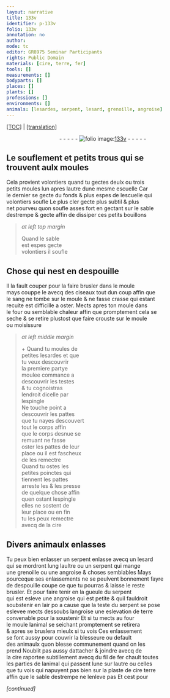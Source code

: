 ```yaml
---
layout: narrative
title: 133v
identifier: p-133v
folio: 133v
annotation: no
author:
mode: tc
editor: GR8975 Seminar Participants
rights: Public Domain
materials: [cire, terre, fer]
tools: []
measurements: []
bodyparts: []
places: []
plants: []
professions: []
environments: []
animals: [lesardes, serpent, lesard, grenoille, angroise]
---
```


<p><a href="{{ site.baseurl }}/diplomatic/">[TOC]</a> | <a href="{{ site.baseurl }}/texts/p-133v_tl/" target="_blank">[translation]</a></p><div class="folio" align="center">- - - - - <a href="http://gallica.bnf.fr/ark:/12148/btv1b10500001g/f272.image" target="_blank"><img src="https://cu-mkp.github.io/2017-workshop-edition/assets/photo-icon.png" alt="folio image: " style="display:inline-block; margin-bottom:-3px;"/>133v</a> - - - - - </div>  
  

##  Le souflement et petits trous qui se<br/> trouvent aulx moules

 
 Cela provient volontiers quand tu gectes deulx ou trois<br/> petits moules lun apres lautre dune mesme escuelle Car<br/> le dernier se gecte du fonds & plus espes de lescuelle qui<br/> volontiers soufle Le plus cler gecte plus subtil & plus<br/> net pourveu quon soufle asses fort en gectant sur le sable<br/> destrempe & gecte affin de dissiper ces petits bouillons
 
> *at left top margin*
> 
> 
>   Quand le sable<br/> est espes gecte<br/> volontiers il soufle
 
 
  

## Chose qui nest en despouille

 
 Il la fault couper pour la faire brusler dans le moule<br/> mays couppe le avecq des ciseaux tout dun coup affin que<br/> le sang ne tombe sur le moule & ne fasse crasse qui estant<br/> recuite est difficille a oster. Mects apres ton moule dans<br/> le four ou semblable chaleur affin que promptement cela se<br/> seche & se retire plustost que faire crouste sur le moule<br/> ou moisissure
 
> *at left middle margin*
> 
> 
>   \+ Quand tu moules de<br/> petites <span class="al">lesardes</span> et que<br/> tu veux descouvrir<br/> la premiere partye<br/> moulee commance a<br/> descouvrir les testes<br/> & tu cognoistras<br/> lendroit dicelle par<br/> lespingle<br/> Ne touche point a<br/> descouvrir les pattes<br/> que tu nayes descouvert<br/> tout le corps affin<br/> que le corps desnue se<br/> remuant ne fasse<br/> oster les pattes de leur<br/> place ou il est fascheux<br/> de les remectre<br/> Quand tu ostes les<br/> petites poinctes qui<br/> tiennent les pattes<br/> arreste les & les presse<br/> de quelque chose affin<br/> quen ostant lespingle<br/> elles ne sostent de<br/> leur place ou en fin<br/> tu les peux remectre<br/> avecq de la <span class="m">cire</span>
 
 
  

## Divers animaulx enlasses

 
 Tu peux bien enlasser un <span class="al">serpent</span> <span class="del">enlasse</span> avecq un <span class="al">lesard</span><br/> qui se mordront lung laultre ou un <span class="al">serpent</span> qui mange<br/> une <span class="al">grenoille</span> ou une <span class="al">angroise</span> & choses semblables Mays<br/> pourceque ses enlassements ne se peulvent bonnement fayre<br/> de despouille coupe ce que tu pourras & laisse le reste<br/> brusler. Et pour faire tenir en la gueule du <span class="al">serpent</span><br/> qui est esleve une <span class="al">angroise</span> qui est petite & quil fauldroit<br/> soubstenir en lair <span class="del">po</span> a cause que la teste du <span class="al">serpent</span> se pose<br/> eslevee mects dessoubs l<span class="al">angroise</span> une eslevation de <span class="m">terre</span><br/> convenable pour la soustenir Et si tu mects au four<br/> le moule lanimal se seichant promptement se retirera<br/> & apres se bruslera mieulx <span class="del">si tu vois</span> Ces enlassement<br/> se font aussy pour couvrir la blesseure ou default<br/> des animaulx quon blesse communement quand on les<br/> prend Noublit pas aussy dattacher & joindre avecq de<br/> la <span class="m">cire</span> raportee subtillement avecq du fil de <span class="m">fer</span> chault toutes<br/> les parties de lanimal qui passent lune sur lautre ou celles<br/> que tu vois qui napuyent pas bien sur la plaste de <span class="del"><span class="m">cire</span></span> <span class="m">terre</span><br/> affin que le sable destrempe ne lenleve pas Et cest pour
 
*[continued]*
 
